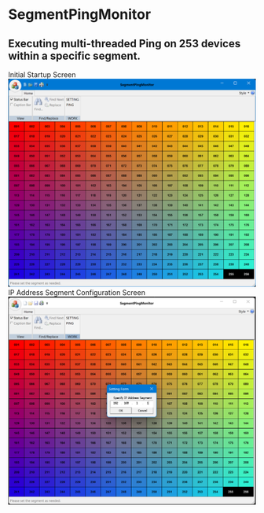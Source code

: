 # SegmentPingMonitor
## Executing multi-threaded Ping on 253 devices within a specific segment.
Initial Startup Screen
![Initial Startup Screen](<img/2023-08-15 151124-1.png>)
IP Address Segment Configuration Screen
![IP Address Segment Configuration Screen](<img/SETTING 2023-08-15 151245-1.png>)
